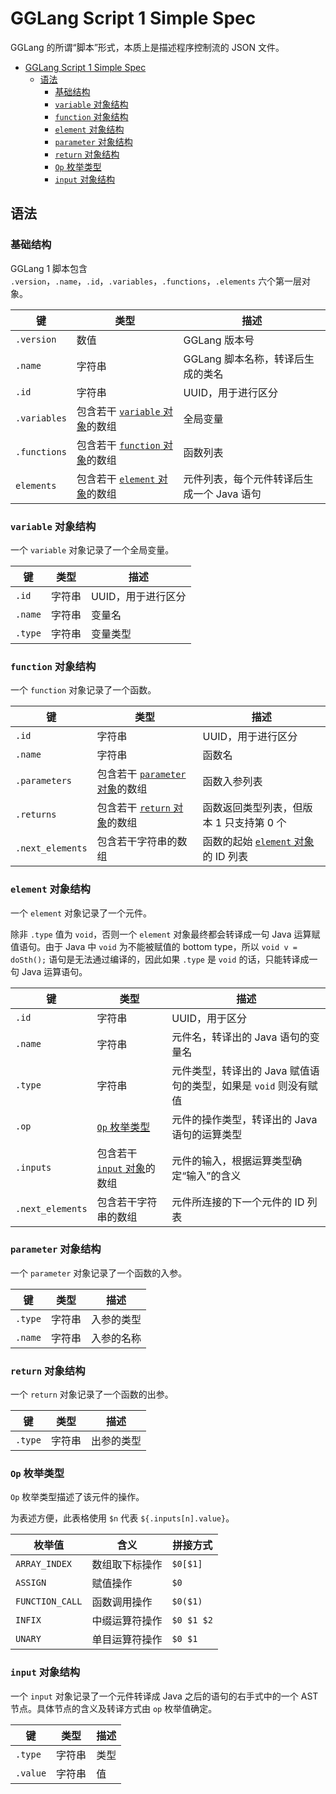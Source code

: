 # GGLang Script 1 Simple Spec

GGLang 的所谓“脚本”形式，本质上是描述程序控制流的 JSON 文件。

<!-- TOC -->
* [GGLang Script 1 Simple Spec](#gglang-script-1-simple-spec)
  * [语法](#语法)
    * [基础结构](#基础结构)
    * [`variable` 对象结构](#variable-对象结构)
    * [`function` 对象结构](#function-对象结构)
    * [`element` 对象结构](#element-对象结构)
    * [`parameter` 对象结构](#parameter-对象结构)
    * [`return` 对象结构](#return-对象结构)
    * [`Op` 枚举类型](#op-枚举类型)
    * [`input` 对象结构](#input-对象结构)
<!-- TOC -->

## 语法

### 基础结构

GGLang 1 脚本包含 `.version`，`.name`，`.id`，`.variables`，`.functions`，`.elements` 六个第一层对象。

| 键            | 类型                                      | 描述                       |
|--------------|-----------------------------------------|--------------------------|
| `.version`   | 数值                                      | GGLang 版本号               |
| `.name`      | 字符串                                     | GGLang 脚本名称，转译后生成的类名     |
| `.id`        | 字符串                                     | UUID，用于进行区分              |
| `.variables` | 包含若干 [`variable` 对象](#variable-对象结构)的数组 | 全局变量                     |
| `.functions` | 包含若干 [`function` 对象](#function-对象结构)的数组 | 函数列表                     |
| `elements`   | 包含若干 [`element` 对象](#element-对象结构)的数组   | 元件列表，每个元件转译后生成一个 Java 语句 |

### `variable` 对象结构

一个 `variable` 对象记录了一个全局变量。

| 键       | 类型  | 描述          |
|---------|-----|-------------|
| `.id`   | 字符串 | UUID，用于进行区分 |
| `.name` | 字符串 | 变量名         |
| `.type` | 字符串 | 变量类型        |

### `function` 对象结构

一个 `function` 对象记录了一个函数。

| 键                | 类型                                        | 描述                                         |
|------------------|-------------------------------------------|--------------------------------------------|
| `.id`            | 字符串                                       | UUID，用于进行区分                                |
| `.name`          | 字符串                                       | 函数名                                        |
| `.parameters`    | 包含若干 [`parameter` 对象](#parameter-对象结构)的数组 | 函数入参列表                                     |
| `.returns`       | 包含若干 [`return` 对象](#return-对象结构)的数组       | 函数返回类型列表，但版本 1 只支持第 0 个                    |
| `.next_elements` | 包含若干字符串的数组                                | 函数的起始 [`element` 对象](#element-对象结构)的 ID 列表 |

### `element` 对象结构

一个 `element` 对象记录了一个元件。

除非 `.type` 值为 `void`，否则一个 `element` 对象最终都会转译成一句 Java 运算赋值语句。由于 Java 中 `void` 为不能被赋值的 bottom type，所以 `void v = doSth();` 语句是无法通过编译的，因此如果 `.type` 是 `void` 的话，只能转译成一句 Java 运算语句。

| 键                | 类型                               | 描述                                      |
|------------------|----------------------------------|-----------------------------------------|
| `.id`            | 字符串                              | UUID，用于区分                               |
| `.name`          | 字符串                              | 元件名，转译出的 Java 语句的变量名                    |
| `.type`          | 字符串                              | 元件类型，转译出的 Java 赋值语句的类型，如果是 `void` 则没有赋值 |
| `.op`            | [`Op` 枚举类型](#Op-枚举类型)            | 元件的操作类型，转译出的 Java 语句的运算类型               |
| `.inputs`        | 包含若干[`input` 对象](#input-对象结构)的数组 | 元件的输入，根据运算类型确定“输入”的含义                   |
| `.next_elements` | 包含若干字符串的数组                       | 元件所连接的下一个元件的 ID 列表                      |

### `parameter` 对象结构

一个 `parameter` 对象记录了一个函数的入参。

| 键       | 类型  | 描述    |
|---------|-----|-------|
| `.type` | 字符串 | 入参的类型 |
| `.name` | 字符串 | 入参的名称 |

### `return` 对象结构

一个 `return` 对象记录了一个函数的出参。

| 键       | 类型  | 描述    |
|---------|-----|-------|
| `.type` | 字符串 | 出参的类型 |

### `Op` 枚举类型

`Op` 枚举类型描述了该元件的操作。

为表述方便，此表格使用 `$n` 代表 `${.inputs[n].value}`。

| 枚举值             | 含义      | 拼接方式       |
|-----------------|---------|------------|
| `ARRAY_INDEX`   | 数组取下标操作 | `$0[$1]`   |
| `ASSIGN`        | 赋值操作    | `$0`       |
| `FUNCTION_CALL` | 函数调用操作  | `$0($1)`   |
| `INFIX`         | 中缀运算符操作 | `$0 $1 $2` |
| `UNARY`         | 单目运算符操作 | `$0 $1`    |

### `input` 对象结构

一个 `input` 对象记录了一个元件转译成 Java 之后的语句的右手式中的一个 AST 节点。具体节点的含义及转译方式由 `op` 枚举值确定。

| 键        | 类型  | 描述  |
|----------|-----|-----|
| `.type`  | 字符串 | 类型  |
| `.value` | 字符串 | 值   |
